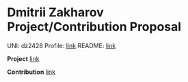 # Dmitrii Zakharov Project/Contribution Proposal

UNI: dz2428
Profile: [link](https://github.com/r1p71d3)
README: [link](https://github.com/r1p71d3/r1p71d3/blob/main/README.md)

**Project** [link](../projects/python/polygon.md)

**Contribution** [link](../projects/python/shapely.md)
